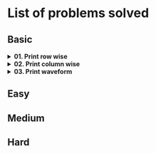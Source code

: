 # List of problems solved

## Basic

<!-- Problem: Print row wise-->
<details>
  <summary><b>01. Print row wise</b></summary>

- [Link to notes](https://github.com/TheParthMaru/mastering-dsa/blob/main/03_2D_arrays/notes/02_print_2D_array_row_wise.pdf)
- [Link to solution](https://github.com/TheParthMaru/mastering-dsa/blob/main/03_2D_arrays/code/RowPrint.java)

</details>

<!-- Problem: Print column wise-->
<details>
  <summary><b>02. Print column wise</b></summary>

- [Link to notes](https://github.com/TheParthMaru/mastering-dsa/blob/main/03_2D_arrays/notes/03_print_2D_array_column_wise.pdf)
- [Link to solution](https://github.com/TheParthMaru/mastering-dsa/blob/main/03_2D_arrays/code/ColumnPrint.java)

</details>

<!-- Problem: Print column wise-->
<details>
  <summary><b>03. Print waveform</b></summary>

- [Link to notes](https://github.com/TheParthMaru/mastering-dsa/blob/main/03_2D_arrays/notes/04_print_2D_array_in_waveform.pdf)
- [Link to solution](https://github.com/TheParthMaru/mastering-dsa/blob/main/03_2D_arrays/code/WavePrint.java)

</details>

## Easy

## Medium

## Hard
